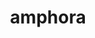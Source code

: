 ---
layout: food&drink
title: amphora
emoji: amphora
permalink: 🏺.html
image: assets/img/3moji/amphora.png
---